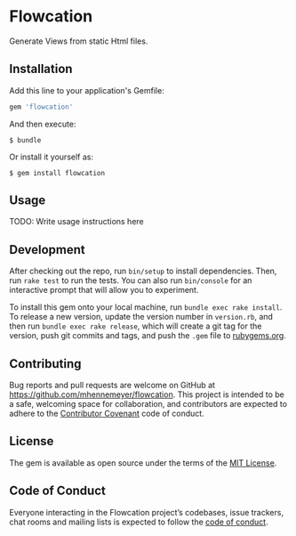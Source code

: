 # Flowcation

Generate Views from static Html files.   


## Installation

Add this line to your application's Gemfile:

```ruby
gem 'flowcation'
```

And then execute:

    $ bundle

Or install it yourself as:

    $ gem install flowcation

## Usage

TODO: Write usage instructions here

## Development

After checking out the repo, run `bin/setup` to install dependencies. Then, run `rake test` to run the tests. You can also run `bin/console` for an interactive prompt that will allow you to experiment.

To install this gem onto your local machine, run `bundle exec rake install`. To release a new version, update the version number in `version.rb`, and then run `bundle exec rake release`, which will create a git tag for the version, push git commits and tags, and push the `.gem` file to [rubygems.org](https://rubygems.org).

## Contributing

Bug reports and pull requests are welcome on GitHub at https://github.com/mhennemeyer/flowcation. This project is intended to be a safe, welcoming space for collaboration, and contributors are expected to adhere to the [Contributor Covenant](http://contributor-covenant.org) code of conduct.

## License

The gem is available as open source under the terms of the [MIT License](https://opensource.org/licenses/MIT).

## Code of Conduct

Everyone interacting in the Flowcation project’s codebases, issue trackers, chat rooms and mailing lists is expected to follow the [code of conduct](https://github.com/mhennemeyer/flowcation/blob/master/CODE_OF_CONDUCT.md).
